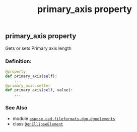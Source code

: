 ﻿---
title: primary_axis property
second_title: Aspose.CAD for Python via .NET API References
description: 
type: docs
weight: 90
url: /python-net/aspose.cad.fileformats.dgn.dgnelements/dgnellipseelement/primary_axis/
is_root: false
---

## primary_axis property


Gets or sets Primary axis length
### Definition:
```python
@property
def primary_axis(self):
    ...
@primary_axis.setter
def primary_axis(self, value):
    ...
```

### See Also
* module [`aspose.cad.fileformats.dgn.dgnelements`](../../)
* class [`DgnEllipseElement`](/cad/python-net/aspose.cad.fileformats.dgn.dgnelements/dgnellipseelement)
